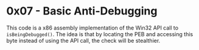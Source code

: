 # 0x07 - Basic Anti-Debugging
This code is a x86 assembly implementation of the Win32 API call to `isBeingDebugged()`. The idea is that by locating the PEB and accessing this byte instead of using the API call, the check will be stealthier.